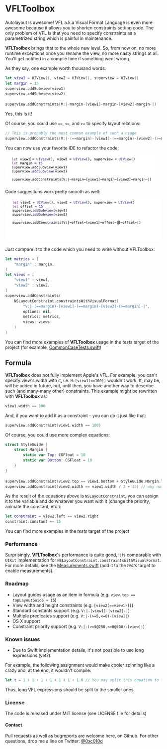 # VFLToolbox

Autolayout is awesome! VFL a.k.a Visual Format Language is even more awesome because it allows you to shorten constraints setting code. The only problem of VFL is that you need to specify constraints as a parametrized string which is painful in maintenance.

__VFLToolbox__ brings that to the whole new level. So, from now on, no more runtime exceptions once you rename the view, no more nasty strings at all. You'll get notified in a compile time if something went wrong.

As they say, one example worth thousand words:

```swift
let view1 = UIView(), view2 = UIView(), superview = UIView()
let margin = 15
superview.addSubview(view1)
superview.addSubview(view2)

superview.addConstraints(V:|-margin-[view1]-margin-[view2]-margin-|)
```

Yes, this is it!

Of course, you could use `==`, `<=`, and `>=` to specify layout relations:

```swift
// This is probably the most common example of such a usage
superview.addConstraints(V:|-(==margin)-[view1]-(==margin)-[view2]-(>=margin)-|)
```

You can now use your favorite IDE to refactor the code:

![](https://raw.githubusercontent.com/0xc010d/VFLToolbox/assets/Renaming.gif)

Code suggestions work pretty smooth as well:

![](https://raw.githubusercontent.com/0xc010d/VFLToolbox/assets/Suggestions.gif)

Just compare it to the code which you need to write without VFLToolbox:

```swift
let metrics = [
    "margin" : margin,
]
let views = [
    "view1" : view1,
    "view2" : view2,
]
superview.addConstraints(
    NSLayoutConstraint.constraintsWithVisualFormat(
        "V:|-(==margin)-[view1]-(==margin)-[view2]-(>=margin)-|", 
        options: nil, 
        metrics: metrics, 
        views: views
    )
)
```

You can find more examples of __VFLToolbox__ usage in the *tests* target of the project (for example, [CommonCaseTests.swift](VFLToolboxTests/VFL/CommonCaseTests.swift))

## Formula

__VFLToolbox__ does not fully implement Apple's VFL. For example, you can't specify view's width with it, i.e. `H:[view1(==100)]` wouldn't work. It, may be, will be added in future, but, until then, you have another way to describe such (and many-many other) constraints. This example might be rewritten with __VFLToolbox__ as:

```swift
view1.width == 100
```

And, if you want to add it as a constraint – you can do it just like that:

```swift
superview.addConstraint(view1.width == 100)
```

Of course, you could use more complex equations:

```swift
struct StyleGuide {
    struct Margin {
        static var Top: CGFloat = 10
        static var Bottom: CGFloat = 10
    }
}

superview.addConstraint(view2.top == view1.bottom + StyleGuide.Margin.Top + StyleGuide.Margin.Bottom)
superview.addConstraint(view2.width == view1.width / 3 + 15) // why not?
```

As the result of the equations above is `NSLayoutConstraint`, you can assign it to the variable and do whatever you want with it (change the priority, animate the constant, etc.):

```swift
let constraint = view2.left == view2.right
constraint.constant += 15
```

You can find more examples in the *tests* target of the project

### Performance

Surprisingly, __VFLToolbox__'s performance is quite good, it is comparable with `UIKit` implementation for `NSLayoutConstraint.constraintsWithVisualFormat`. For more details, see the [Measurements.swift](VFLToolboxTests/VFL/Measurements.swift) (add it to the *tests* target to enable measurements).

### Roadmap

* Layout guides usage as an item in formula (e.g. `view.top == topLayoutGuide + 15`)
* View width and height constraints (e.g. `[view2(==view1)]]`)
* Standard constants support (e.g. `V:|-[view1]-[view2]-|`)
* Multiple predicates support (e.g. `V:|-(>=5,<=8)-[view]|`)
* OS X support
* Constraint priority support (e.g. `V:|-(>=5@250,<=8@500)-[view]|`)

### Known issues

* Due to Swift implementation details, it's not possible to use long expressions (yet?).

For example, the following assignment would make cooler spinning like a crazy and, at the end, it wouldn't compile:

```swift
let t = 1 + 1 + 1 + 1 + 1 + 1 + 1.0 // You may split this equation to two to workaround the problem
```

Thus, long VFL expressions should be split to the smaller ones

### License

The code is released under MIT license (see LICENSE file for details)

#### Contact

Pull requests as well as bugreports are welcome here, on Github.
For other questions, drop me a line on Twitter: [@0xc010d](https://twitter.com/0xc010d)
